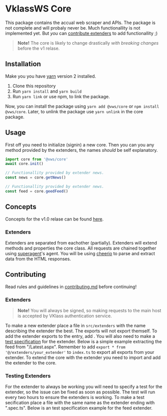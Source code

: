 # VklassWS Core

This package contains the accual web scraper and APIs. The package is not complete and will probaly never be. Much functionallity is not implemented yet. But _you_ can [contribute extenders](#contributing) to add functionallity ;)

> **Note!** The core is likely to change drastically _with breaking changes_ before the v1 relase.

## Installation

Make you you have [yarn](https://yarnpkg.com/) version 2 installed.

1. Clone this repository
2. Run `yarn install` and `yarn build`
3. Run `yarn link` or use npm, to link the package.

Now, you can install the package using `yarn add @vws/core` or `npm install @vws/core`. Later, to unlink the package use `yarn unlink` in the core package.

## Usage

First off you need to initialize (signin) a new core. Then you can you any method provided by the extenders, the names _should_ be self explanatory.

```typescript
import core from '@vws/core'
await core.init()

// Functionallity provided by extender news.
const news = core.getNews()

// Functionallity provided by extender news.
const feed = core.geedFeed()
```

## Concepts

Concepts for the v1.0 relase can be found [here](https://github.com/vklassws/core/discussions/2).

### Extenders

Extenders are separated from eachother (partially). Extenders will extend methods and properties the core class. All requests are chained together using [superagent](https://npmjs.com/package/superagent)'s agent. You will be using [cheerio](https://npmjs.com/package/cheerio) to parse and extract data from the HTML responses.

## Contributing

Read rules and guidelines in [contributing.md](https://github.com/vklassws/core/blob/master/.github/contributing.md) before continuing!

### Extenders

> **Note!** You will always be signed, so making requests to the main host is accepted by VKlass authentication service.

To make a new extender place a file in `src/extenders` with the name describing the extender the best. The exports will not export themself. To add the extender exports to the entry, add . You will also need to make a [test specification](#testing-extenders) for the extender. Below is a simple example extracting the feed from "/Latest.aspx". Remember to add `export * from '@/extenders/your_extender'` to `index.ts` to export all exports from your extender. To extend the core with the extender you need to import and add the extender to the core.

### Testing Extenders

For the extender to always be working you will need to specify a test for the extender, so the issue can be fixed as soon as possible. The test will run every two hours to ensure the extenders is working. To make a test secification place a file with the same name as the extender ending with ".spec.ts". Below is an test specification example for the feed extender.

